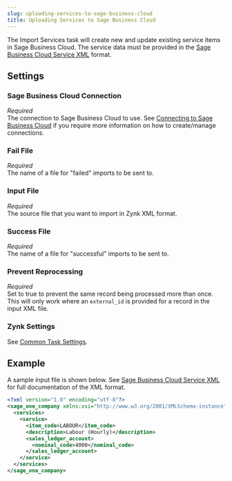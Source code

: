 ```yaml
---
slug: uploading-services-to-sage-business-cloud
title: Uploading Services to Sage Business Cloud
---
```

The Import Services task will create new and update existing service items in Sage Business Cloud. The service data must be provided in the [Sage Business Cloud Service XML](sage-business-cloud-service-xml) format.

## Settings
### Sage Business Cloud Connection
_Required_  
The connection to Sage Business Cloud to use. See [Connecting to Sage Business Cloud](connecting-to-sage-business-cloud) if you require more information on how to create/manage connections.

### Fail File
_Required_  
The name of a file for "failed" imports to be sent to.

### Input File
_Required_  
The source file that you want to import in Zynk XML format.

### Success File
_Required_  
The name of a file for "successful" imports to be sent to. 

### Prevent Reprocessing
_Required_  
Set to true to prevent the same record being processed more than once. This will only work where an `external_id` is provided for a record in the input XML file.

### Zynk Settings
See [Common Task Settings](common-task-settings).

## Example
A sample input file is shown below. See [Sage Business Cloud Service XML](sage-business-cloud-service-xml) for full documentation of the XML format.
```xml
<?xml version="1.0" encoding="utf-8"?>
<sage_one_company xmlns:xsi="http://www.w3.org/2001/XMLSchema-instance" xmlns:xsd="http://www.w3.org/2001/XMLSchema">
  <services>
    <service>
      <item_code>LABOUR</item_code>
      <description>Labour (Hourly)</description>
      <sales_ledger_account>
        <nominal_code>4000</nominal_code>
      </sales_ledger_account>
    </service>
  </services>
</sage_one_company>
```